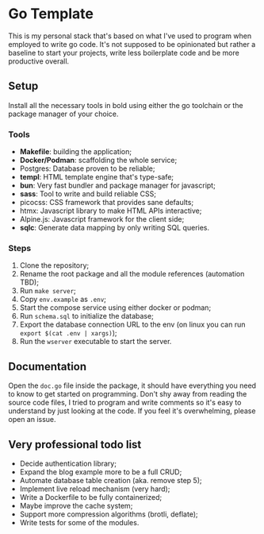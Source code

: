 # Go Template

This is my personal stack that's based on what I've used to program when employed
to write go code. It's not supposed to be opinionated but rather a baseline to
start your projects, write less boilerplate code and be more productive overall.

## Setup

Install all the necessary tools in bold using either the go toolchain or the
package manager of your choice.

### Tools

- **Makefile**: building the application;
- **Docker/Podman**: scaffolding the whole service;
- Postgres: Database proven to be reliable;
- **templ**: HTML template engine that's type-safe;
- **bun**: Very fast bundler and package manager for javascript;
- **sass**: Tool to write and build reliable CSS;
- picocss: CSS framework that provides sane defaults;
- htmx: Javascript library to make HTML APIs interactive;
- Alpine.js: Javascript framework for the client side;
- **sqlc**: Generate data mapping by only writing SQL queries.

### Steps

1. Clone the repository;
2. Rename the root package and all the module references (automation TBD);
3. Run `make server`;
3. Copy `env.example` as `.env`;
4. Start the compose service using either docker or podman;
5. Run `schema.sql` to initialize the database;
6. Export the database connection URL to the env (on linux you can run `export
$(cat .env | xargs)`);
7. Run the `wserver` executable to start the server.

## Documentation

Open the `doc.go` file inside the package, it should have everything you need to
know to get started on programming. Don't shy away from reading the source code
files, I tried to program and write comments so it's easy to understand by just
looking at the code. If you feel it's overwhelming, please open an issue.

## Very professional todo list

- Decide authentication library;
- Expand the blog example more to be a full CRUD;
- Automate database table creation (aka. remove step 5);
- Implement live reload mechanism (very hard);
- Write a Dockerfile to be fully containerized;
- Maybe improve the cache system;
- Support more compression algorithms (brotli, deflate);
- Write tests for some of the modules.
